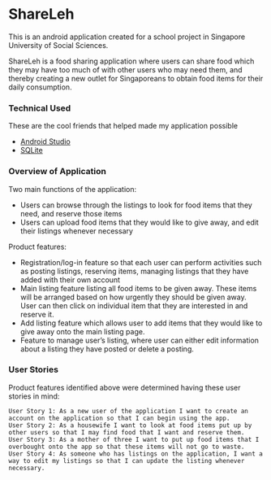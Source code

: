 # ShareLeh

This is an android application created for a school project in Singapore University of Social Sciences.

ShareLeh is a food sharing application where users can share food which they may have too much of with other users who may need them, and thereby creating a new outlet for Singaporeans to obtain food items for their daily consumption.

### Technical Used

These are the cool friends that helped made my application possible

- [Android Studio](https://developer.android.com/studio)
- [SQLite](https://www.sqlite.org/index.html)

### Overview of Application

Two main functions of the application:
- Users can browse through the listings to look for food items that they need, and reserve those items
- Users can upload food items that they would like to give away, and edit their listings whenever necessary

Product features:
- Registration/log-in feature so that each user can perform activities such as posting listings, reserving items, managing listings that they have added with their own account
- Main listing feature listing all food items to be given away. These items will be arranged based on how urgently they should be given away. User can then click on individual item that they are interested in and reserve it.  
- Add listing feature which allows user to add items that they would like to give away onto the main listing page. 
- Feature to manage user’s listing, where user can either edit information about a listing they have posted or delete a posting. 

### User Stories

Product features identified above were determined having these user stories in mind:

    User Story 1: As a new user of the application I want to create an account on the application so that I can begin using the app.
    User Story 2: As a housewife I want to look at food items put up by other users so that I may find food that I want and reserve them.
    User Story 3: As a mother of three I want to put up food items that I overbought onto the app so that these items will not go to waste.
    User Story 4: As someone who has listings on the application, I want a way to edit my listings so that I can update the listing whenever necessary.


